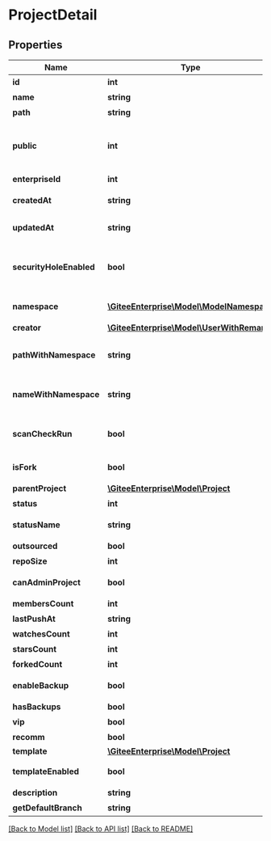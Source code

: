 # ProjectDetail

## Properties
Name | Type | Description | Notes
------------ | ------------- | ------------- | -------------
**id** | **int** | 仓库ID | [optional] 
**name** | **string** | 仓库名称 | [optional] 
**path** | **string** | 仓库路径 | [optional] 
**public** | **int** | 仓库的公开选项。0: 私有; 1: 公开; 2: 内部公开; | [optional] 
**enterpriseId** | **int** | 企业 id | [optional] 
**createdAt** | **string** | 仓库创建时间 | [optional] 
**updatedAt** | **string** | 仓库更新时间 | [optional] 
**securityHoleEnabled** | **bool** | 是否允许用户创建涉及敏感信息的任务 | [optional] 
**namespace** | [**\GiteeEnterprise\Model\ModelNamespace**](ModelNamespace.md) | 仓库挂载的空间 | [optional] 
**creator** | [**\GiteeEnterprise\Model\UserWithRemark**](UserWithRemark.md) | 仓库创建者 | [optional] 
**pathWithNamespace** | **string** | 个人空间地址以及仓库路径 | [optional] 
**nameWithNamespace** | **string** | 个人空间名称以及仓库名称 | [optional] 
**scanCheckRun** | **bool** | 仓库是否开了scan质量门禁 | [optional] 
**isFork** | **bool** | 是否是fork仓库 | [optional] 
**parentProject** | [**\GiteeEnterprise\Model\Project**](Project.md) | 父级仓库 | [optional] 
**status** | **int** | 状态值 | [optional] 
**statusName** | **string** | 状态中文名称 | [optional] 
**outsourced** | **bool** | 是否外包 | [optional] 
**repoSize** | **int** | 仓库大小 | [optional] 
**canAdminProject** | **bool** | 能否操作当前仓库 | [optional] 
**membersCount** | **int** | 成员数 | [optional] 
**lastPushAt** | **string** | 最近push | [optional] 
**watchesCount** | **int** | watches数 | [optional] 
**starsCount** | **int** | stars数 | [optional] 
**forkedCount** | **int** | 被fork数 | [optional] 
**enableBackup** | **bool** | 是否开启备份 | [optional] 
**hasBackups** | **bool** | 是否有备份 | [optional] 
**vip** | **bool** | 是否vip | [optional] 
**recomm** | **bool** | 是否推荐 | [optional] 
**template** | [**\GiteeEnterprise\Model\Project**](Project.md) |  | [optional] 
**templateEnabled** | **bool** | 是否为模板仓库 | [optional] 
**description** | **string** | 仓库描述 | [optional] 
**getDefaultBranch** | **string** | 默认分支 | [optional] 

[[Back to Model list]](../../README.md#documentation-for-models) [[Back to API list]](../../README.md#documentation-for-api-endpoints) [[Back to README]](../../README.md)



